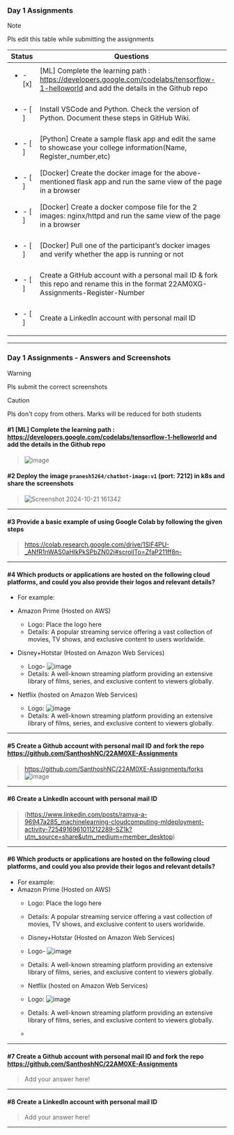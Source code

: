 ### Day 1 Assignments

> [!NOTE]
> Pls edit this table while submitting the assignments

| Status         | Questions     | 
|----------------|---------------|
| <ul><li>- [x] </li></ul> | [ML] Complete the learning path : https://developers.google.com/codelabs/tensorflow-1-helloworld and add the details in the Github repo |
| <ul><li>- [ ] </li></ul> | Install VSCode and Python. Check the version of Python. Document these steps in GitHub Wiki. |
| <ul><li>- [ ] </li></ul> | [Python] Create a sample flask app and edit the same to showcase your college information(Name, Register_number,etc) |
| <ul><li>- [ ] </li></ul> | [Docker] Create the docker image for the above-mentioned flask app and run the same view of the page in a browser |
| <ul><li>- [ ] </li></ul> | [Docker] Create a docker compose file for the 2 images: nginx/httpd and run the same view of the page in a browser |
| <ul><li>- [ ] </li></ul> | [Docker] Pull one of the participant’s docker images and verify whether the app is running or not  |
| <ul><li>- [ ] </li></ul> | Create a GitHub account with a personal mail ID & fork this repo and rename this in the format 22AM0XG-Assignments-Register-Number  |
| <ul><li>- [ ] </li></ul> | Create a LinkedIn account with personal mail ID  |

***

### Day 1 Assignments - Answers and Screenshots

> [!WARNING]
> Pls submit the correct screenshots

> [!CAUTION]
> Pls don't copy from others. Marks will be reduced for both students

#### #1 [ML] Complete the learning path : https://developers.google.com/codelabs/tensorflow-1-helloworld and add the details in the Github repo
> ![image](https://github.com/user-attachments/assets/e866c866-dd0b-4ac0-b536-3f42316196de)

#### #2 Deploy the image `pranesh5264/chatbot-image:v1` (port: 7212) in k8s and share the screenshots
> ![Screenshot 2024-10-21 161342](https://github.com/user-attachments/assets/424e8fd4-d390-4c8f-8ce5-cbe7ebf564cb)

***

#### #3 Provide a basic example of using Google Colab by following the given steps
> https://colab.research.google.com/drive/1SlF4PU-_ANfR1nWAS0aHlkPkSPbZN02j#scrollTo=ZfaP211ff8n-

***

#### #4 Which products or applications are hosted on the following cloud platforms, and could you also provide their logos and relevant details? 
- For example:
- Amazon Prime (Hosted on AWS)
  - Logo: Place the logo here
  - Details: A popular streaming service offering a vast collection of movies, TV shows, and exclusive content to users worldwide.

- Disney+Hotstar (Hosted on  Amazon Web Services)
  - Logo- ![image](https://github.com/user-attachments/assets/11ea045f-a7a7-474a-a728-e1854dc95d15)
  - Details: A well-known streaming platform providing an extensive library of films, series, and exclusive content to viewers globally.
 
- Netflix (hosted on Amazon Web Services)
  - Logo: ![image](https://github.com/user-attachments/assets/1ea0b538-5fba-4f40-9e2c-c0861d4c5005)
  - Details: A well-known streaming platform providing an extensive library of films, series, and exclusive content to viewers globally.

***

#### #5 Create a Github account with personal mail ID and fork the repo https://github.com/SanthoshNC/22AM0XE-Assignments
> https://github.com/SanthoshNC/22AM0XE-Assignments/forks
> ![image](https://github.com/user-attachments/assets/7ecbadc4-b19a-4ad0-8d5f-afdca3d75460)


***

#### #6 Create a LinkedIn account with personal mail ID
> (https://www.linkedin.com/posts/ramya-a-96947a285_machinelearning-cloudcomputing-mldeployment-activity-7254916961011212289-SZ1k?utm_source=share&utm_medium=member_desktop)

***



#### #6 Which products or applications are hosted on the following cloud platforms, and could you also provide their logos and relevant details? 
- For example:
- Amazon Prime (Hosted on AWS)
  - Logo: Place the logo here
  - Details: A popular streaming service offering a vast collection of movies, TV shows, and exclusive content to users worldwide.
    
  - Disney+Hotstar (Hosted on  Amazon Web Services)
  - Logo- ![image](https://github.com/user-attachments/assets/11ea045f-a7a7-474a-a728-e1854dc95d15)
  - Details: A well-known streaming platform providing an extensive library of films, series, and exclusive content to viewers globally.
 
  - Netflix (hosted on Amazon Web Services)
  - Logo: ![image](https://github.com/user-attachments/assets/1ea0b538-5fba-4f40-9e2c-c0861d4c5005)
  - Details: A well-known streaming platform providing an extensive library of films, series, and exclusive content to viewers globally.
 
  - 

***

#### #7 Create a Github account with personal mail ID and fork the repo https://github.com/SanthoshNC/22AM0XE-Assignments
> Add your answer here!

***

#### #8 Create a LinkedIn account with personal mail ID
> Add your answer here!

***
